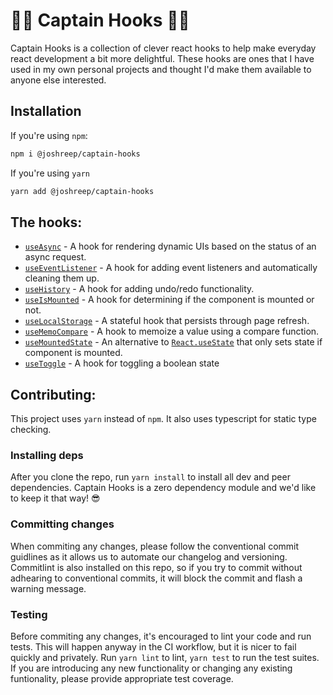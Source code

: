 # :pirate_flag: Captain Hooks :pirate_flag:

Captain Hooks is a collection of clever react hooks to help make everyday react development a bit more delightful. These hooks are ones that I have used in my own personal projects and thought I'd make them available to anyone else interested.

## Installation

If you're using `npm`:

```bash
npm i @joshreep/captain-hooks
```

If you're using `yarn`

```bash
yarn add @joshreep/captain-hooks
```

## The hooks:

-   [`useAsync`](./src/useAsync/README.md) - A hook for rendering dynamic UIs based on the status of an async request.
-   [`useEventListener`](./src/useEventListener/README.md) - A hook for adding event listeners and automatically cleaning them up.
-   [`useHistory`](./src/useHistory/README.md) - A hook for adding undo/redo functionality.
-   [`useIsMounted`](./src/useIsMounted/README.md) - A hook for determining if the component is mounted or not.
-   [`useLocalStorage`](./src/useLocalStorage/README.md) - A stateful hook that persists through page refresh.
-   [`useMemoCompare`](./src/useMemoCompare/README.md) - A hook to memoize a value using a compare function.
-   [`useMountedState`](./src/useMountedState/README.md) - An alternative to [`React.useState`](https://reactjs.org/docs/hooks-state.html) that only sets state if component is mounted.
-   [`useToggle`](./src/useToggle/README.md) - A hook for toggling a boolean state

## Contributing:

This project uses `yarn` instead of `npm`.  It also uses typescript for static type checking. 

### Installing deps

After you clone the repo, run `yarn install` to install all dev and peer dependencies. Captain Hooks is a zero dependency module and we'd like to keep it that way! 😎

### Committing changes

When commiting any changes, please follow the conventional commit guidlines as it allows us to automate our changelog and versioning. Commitlint is also installed on this repo, so if you try to commit without adhearing to conventional commits, it will block the commit and flash a warning message. 

### Testing

Before commiting any changes, it's encouraged to lint your code and run tests. This will happen anyway in the CI workflow, but it is nicer to fail quickly and privately. Run `yarn lint` to lint, `yarn test` to run the test suites. If you are introducing any new functionality or changing any existing funtionality, please provide appropriate test coverage. 
